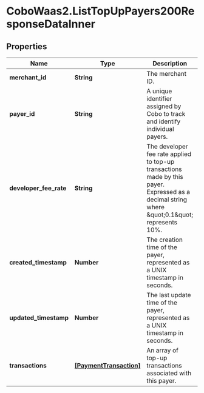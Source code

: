 # CoboWaas2.ListTopUpPayers200ResponseDataInner

## Properties

Name | Type | Description | Notes
------------ | ------------- | ------------- | -------------
**merchant_id** | **String** | The merchant ID. | 
**payer_id** | **String** | A unique identifier assigned by Cobo to track and identify individual payers. | 
**developer_fee_rate** | **String** | The developer fee rate applied to top-up transactions made by this payer. Expressed as a decimal string where \&quot;0.1\&quot; represents 10%. | 
**created_timestamp** | **Number** | The creation time of the payer, represented as a UNIX timestamp in seconds. | [optional] 
**updated_timestamp** | **Number** | The last update time of the payer, represented as a UNIX timestamp in seconds. | [optional] 
**transactions** | [**[PaymentTransaction]**](PaymentTransaction.md) | An array of top-up transactions associated with this payer. | [optional] 


